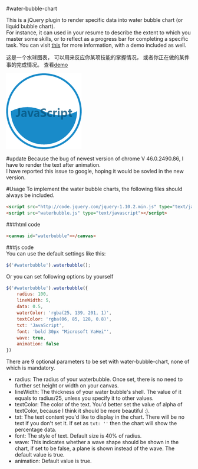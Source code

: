 #water-bubble-chart

This is a jQuery plugin to render specific data into water bubble chart (or liquid bubble chart).  
For instance, it can used in your resume to describe the extent to which you master some skills, or to reflect as a progress bar for completing a specific task.
You can visit [this](http://fiona23.github.io/water-bubble-chart/) for more information, with a demo included as well.   

  
这是一个水球图表， 可以用来反应你某项技能的掌握情况， 或者你正在做的某件事的完成情况。
查看[demo](http://fiona23.github.io/water-bubble-chart/)

![waterbubble](js.png)

#update
Because the bug of newest version of chrome V 46.0.2490.86, I have to render the text after animation.  
I have reported this issue to google, hoping it would be sovled in the new version.

#Usage
To implement the water bubble charts, the following files should always be included.

```html
<script src="http://code.jquery.com/jquery-1.10.2.min.js" type="text/javascript"></script>
<script src="waterbubble.js" type="text/javascript"></script>
```

###html code
```html
<canvas id="waterbubble"></canvas>
```
###js code  
You can use the default settings like this: 
```javascript
$('#waterbubble').waterbubble();
```

Or you can set following options by yourself
```javascript
$('#waterbubble').waterbubble({
	radius: 100,
    lineWidth: 5,
    data: 0.5,
    waterColor: 'rgba(25, 139, 201, 1)',
    textColor: 'rgba(06, 85, 128, 0.8)',
    txt: 'JavaScript',
    font: 'bold 30px "Microsoft YaHei"',
    wave: true,
    animation: false
})
```
There are 9 optional parameters to be set with water-bubble-chart, none of which is mandatory.  
* radius: The radius of your waterbubble. Once set, there is no need to further set height or width on your canvas.
* lineWidth: The thickness of your water bubble's shell. The value of it equals to radius/25, unless you specify it to other values.
* textColor: The color of the text. You'd better set the value of alpha of textColor, because I think it should be more beautiful :).
* txt: The text content you'd like to display in the chart. There will be no text if you don't set it. If set as `txt: ''` then the chart will show the percentage data.
* font: The style of text. Default size is 40% of radius.
* wave: This indicates whether a wave shape should be shown in the chart, if set to be false, a plane is shown instead of the wave. The default value is true.
* animation: Default value is true.
